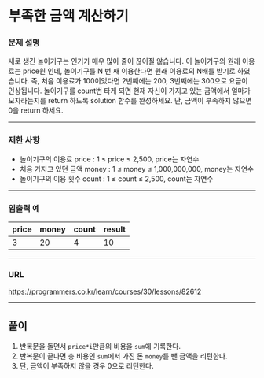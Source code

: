 # 부족한 금액 계산하기

### 문제 설명

새로 생긴 놀이기구는 인기가 매우 많아 줄이 끊이질 않습니다. 이 놀이기구의 원래 이용료는 price원 인데, 놀이기구를 N 번 째 이용한다면 원래 이용료의 N배를 받기로 하였습니다. 즉, 처음 이용료가 100이었다면 2번째에는 200, 3번째에는 300으로 요금이 인상됩니다.
놀이기구를 count번 타게 되면 현재 자신이 가지고 있는 금액에서 얼마가 모자라는지를 return 하도록 solution 함수를 완성하세요.
단, 금액이 부족하지 않으면 0을 return 하세요.

-----------
### 제한 사항

- 놀이기구의 이용료 price : 1 ≤ price ≤ 2,500, price는 자연수
- 처음 가지고 있던 금액 money : 1 ≤ money ≤ 1,000,000,000, money는 자연수
- 놀이기구의 이용 횟수 count : 1 ≤ count ≤ 2,500, count는 자연수

-----------
### 입출력 예

| price | money | count | result |
|-------|-------|-------|--------|
| 3     | 20    | 4     | 10     |

-----------
### URL

https://programmers.co.kr/learn/courses/30/lessons/82612

-----------
## 풀이
1. 반복문을 돌면서 `price*i`만큼의 비용을 `sum`에 기록한다.
2. 반복문이 끝나면 총 비용인 `sum`에서 가진 돈 `money`를 뺀 금액을 리턴한다.
3. 단, 금액이 부족하지 않을 경우 0으로 리턴한다.